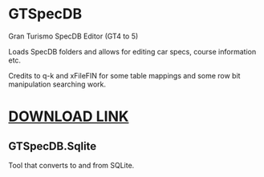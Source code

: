 # GTSpecDB
Gran Turismo SpecDB Editor (GT4 to 5)

Loads SpecDB folders and allows for editing car specs, course information etc.

Credits to q-k and xFileFIN for some table mappings and some row bit manipulation searching work.

# [DOWNLOAD LINK](https://github.com/Nenkai/GTSpecDB/releases)

## GTSpecDB.Sqlite

Tool that converts to and from SQLite.
